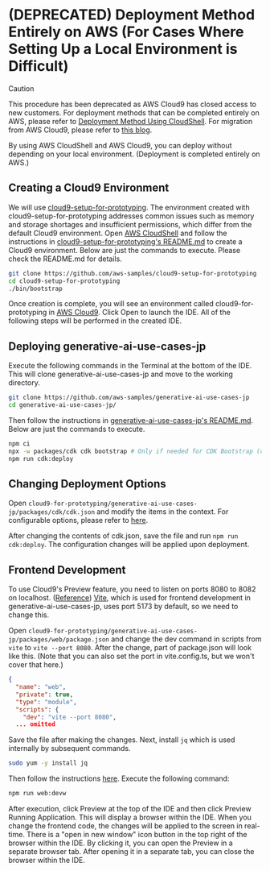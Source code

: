 # (DEPRECATED) Deployment Method Entirely on AWS (For Cases Where Setting Up a Local Environment is Difficult)

> [!Caution]
> This procedure has been deprecated as AWS Cloud9 has closed access to new customers.
> For deployment methods that can be completed entirely on AWS, please refer to [Deployment Method Using CloudShell](./DEPLOY_ON_CLOUDSHELL.md).
> For migration from AWS Cloud9, please refer to [this blog](https://aws.amazon.com/jp/blogs/news/how-to-migrate-from-aws-cloud9-to-aws-ide-toolkits-or-aws-cloudshell/).

By using AWS CloudShell and AWS Cloud9, you can deploy without depending on your local environment. (Deployment is completed entirely on AWS.)

## Creating a Cloud9 Environment

We will use [cloud9-setup-for-prototyping](https://github.com/aws-samples/cloud9-setup-for-prototyping). The environment created with cloud9-setup-for-prototyping addresses common issues such as memory and storage shortages and insufficient permissions, which differ from the default Cloud9 environment. Open [AWS CloudShell](https://console.aws.amazon.com/cloudshell/home) and follow the instructions in [cloud9-setup-for-prototyping's README.md](https://github.com/aws-samples/cloud9-setup-for-prototyping) to create a Cloud9 environment. Below are just the commands to execute. Please check the README.md for details.

```bash
git clone https://github.com/aws-samples/cloud9-setup-for-prototyping
cd cloud9-setup-for-prototyping
./bin/bootstrap
```

Once creation is complete, you will see an environment called cloud9-for-prototyping in [AWS Cloud9](https://console.aws.amazon.com/cloud9control/home). Click Open to launch the IDE.
All of the following steps will be performed in the created IDE.

## Deploying generative-ai-use-cases-jp

Execute the following commands in the Terminal at the bottom of the IDE. This will clone generative-ai-use-cases-jp and move to the working directory.

```bash
git clone https://github.com/aws-samples/generative-ai-use-cases-jp
cd generative-ai-use-cases-jp/
```

Then follow the instructions in [generative-ai-use-cases-jp's README.md](/README.md#デプロイ). Below are just the commands to execute.

```bash
npm ci
npx -w packages/cdk cdk bootstrap # Only if needed for CDK Bootstrap (can be executed multiple times without issues)
npm run cdk:deploy
```

## Changing Deployment Options

Open `cloud9-for-prototyping/generative-ai-use-cases-jp/packages/cdk/cdk.json` and modify the items in the context. For configurable options, please refer to [here](./DEPLOY_OPTION.md).

After changing the contents of cdk.json, save the file and run `npm run cdk:deploy`. The configuration changes will be applied upon deployment.

## Frontend Development

To use Cloud9's Preview feature, you need to listen on ports 8080 to 8082 on localhost. ([Reference](https://docs.aws.amazon.com/ja_jp/cloud9/latest/user-guide/app-preview.html)) [Vite](https://ja.vitejs.dev/), which is used for frontend development in generative-ai-use-cases-jp, uses port 5173 by default, so we need to change this.

Open `cloud9-for-prototyping/generative-ai-use-cases-jp/packages/web/package.json` and change the dev command in scripts from `vite` to `vite --port 8080`. After the change, part of package.json will look like this. (Note that you can also set the port in vite.config.ts, but we won't cover that here.)

```json
{
  "name": "web",
  "private": true,
  "type": "module",
  "scripts": {
    "dev": "vite --port 8080",
  ... omitted
```

Save the file after making the changes. Next, install `jq` which is used internally by subsequent commands.

```bash
sudo yum -y install jq
```

Then follow the instructions [here](./DEVELOPMENT.md). Execute the following command:

```bash
npm run web:devw
```

After execution, click Preview at the top of the IDE and then click Preview Running Application. This will display a browser within the IDE. When you change the frontend code, the changes will be applied to the screen in real-time. There is a "open in new window" icon button in the top right of the browser within the IDE. By clicking it, you can open the Preview in a separate browser tab. After opening it in a separate tab, you can close the browser within the IDE.
